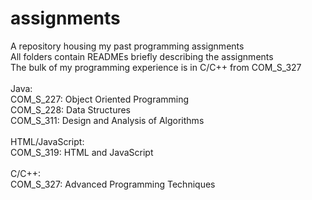 # assignments
A repository housing my past programming assignments <br />
All folders contain READMEs briefly describing the assignments <br />
The bulk of my programming experience is in C/C++ from COM_S_327 <br />
<br />
Java: <br />
COM_S_227: Object Oriented Programming <br />
COM_S_228: Data Structures <br />
COM_S_311: Design and Analysis of Algorithms <br />
<br />
HTML/JavaScript: <br />
COM_S_319: HTML and JavaScript <br />
<br />
C/C++: <br />
COM_S_327: Advanced Programming Techniques <br />
